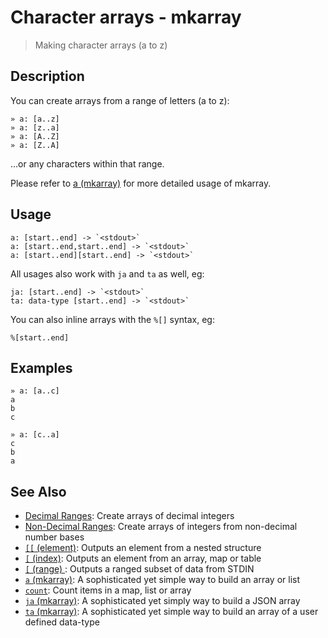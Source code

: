 # Character arrays - mkarray

> Making character arrays (a to z)

## Description

You can create arrays from a range of letters (a to z):

    » a: [a..z]
    » a: [z..a]
    » a: [A..Z]
    » a: [Z..A]

...or any characters within that range.

Please refer to [a (mkarray)](../../commands/a.md) for more detailed usage of mkarray.

## Usage

    a: [start..end] -> `<stdout>`
    a: [start..end,start..end] -> `<stdout>`
    a: [start..end][start..end] -> `<stdout>`

All usages also work with `ja` and `ta` as well, eg:

    ja: [start..end] -> `<stdout>`
    ta: data-type [start..end] -> `<stdout>`

You can also inline arrays with the `%[]` syntax, eg:

    %[start..end]

## Examples

    » a: [a..c]
    a
    b
    c

    » a: [c..a]
    c
    b
    a

## See Also

- [Decimal Ranges](./decimal.md):
  Create arrays of decimal integers
- [Non-Decimal Ranges](./non-decimal.md):
  Create arrays of integers from non-decimal number bases
- [`[[` (element)](../../commands/element.md):
  Outputs an element from a nested structure
- [`[` (index)](../../commands/index2.md):
  Outputs an element from an array, map or table
- [`[` (range) ](../../commands/range.md):
  Outputs a ranged subset of data from STDIN
- [`a` (mkarray)](../../commands/a.md):
  A sophisticated yet simple way to build an array or list
- [`count`](../../commands/count.md):
  Count items in a map, list or array
- [`ja` (mkarray)](../../commands/ja.md):
  A sophisticated yet simply way to build a JSON array
- [`ta` (mkarray)](../../commands/ta.md):
  A sophisticated yet simple way to build an array of a user defined data-type
